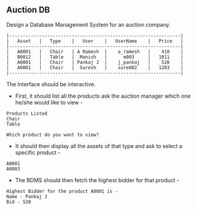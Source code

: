 ## Auction DB

Design a Database Management System for an auction company.

```
|---------------------------------------------------------------|
|   Asset   |   Type    |   User    |   UserName    |   Price   |
|---------------------------------------------------------------|
|   A0001   |   Chair   | A Ramesh  |    a_ramesh   |    410    |
|   B0012   |   Table   |  Manish   |      m003     |   1011    |
|   A0001   |   Chair   | Pankaj J  |    j_pankaj   |    520    |
|   A0001   |   Chair   |  Suresh   |    sure002    |   1203    |
|---------------------------------------------------------------|
```

The Interface should be interactive.
- First, it should list all the products ask the auction manager which one he/she would like to view -

```
Products Listed
Chair
Table

Which product do you want to view?
```
- It should then display all the assets of that type and ask to select a specific product -

```
A0001
A0003
```
- The BDMS should then fetch the highest bidder for that product -

```
Highest Bidder for the product A0001 is -
Name - Pankaj J
Bid - 520
```
